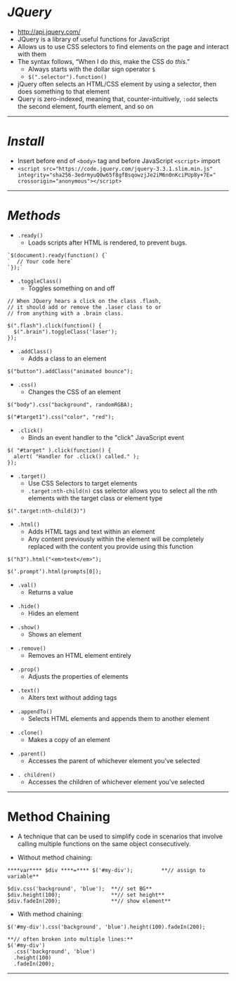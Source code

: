 # _JQuery_

- http://api.jquery.com/
- JQuery is a library of useful functions for JavaScript
- Allows us to use CSS selectors to find elements on the page and interact with them
- The syntax follows, “When I do _this_, make the CSS do _this_.”
  - Always starts with the dollar sign operator `$`
  - `$(".selector").function()`
- jQuery often selects an HTML/CSS element by using a selector, then does something to that element
- Query is zero-indexed, meaning that, counter-intuitively, `:odd` selects the second element, fourth element, and so on

---

# _Install_

- Insert before end of `<body>` tag and before JavaScript `<script>` import
- `<script src="https://code.jquery.com/jquery-3.3.1.slim.min.js" integrity="sha256-3edrmyuQ0w65f8gfBsqowzjJe2iM6n0nKciPUp8y+7E=" crossorigin="anonymous"></script>`

---

# **_Methods_**

- `.ready()`
  - Loads scripts after HTML is rendered, to prevent bugs.

```
`$(document).ready(function() {`
`  // Your code here`
`});`
```

- `.toggleClass()`
  - Toggles something on and off

```
// When JQuery hears a click on the class .flash,
// it should add or remove the .laser class to or
// from anything with a .brain class.

$(".flash").click(function() {
  $(".brain").toggleClass('laser');
});

```

- `.addClass()`
  - Adds a class to an element

```
$("button").addClass("animated bounce");
```

- `.css()`
  - Changes the CSS of an element

```
$("body").css("background", randomRGBA);

$("#target1").css("color", "red");
```

- `.click()`
  - Binds an event handler to the "click" JavaScript event

```
$( "#target" ).click(function() {
  alert( "Handler for .click() called." );
});
```

- `.target()`
  - Use CSS Selectors to target elements
  - `.target:nth-child(n)` css selector allows you to select all the nth elements with the target class or element type

```
$(".target:nth-child(3)")
```

- `.html()`
  - Adds HTML tags and text within an element
  - Any content previously within the element will be completely replaced with the content you provide using this function

```
$("h3").html("<em>text</em>");

$(‘.prompt’).html(prompts[0]);
```

- `.val()`
  - Returns a value

* `.hide()`
  - Hides an element

- `.show()`
  - Shows an element

* `.remove()`
  - Removes an HTML element entirely

- `.prop()`
  - Adjusts the properties of elements

* `.text()`
  - Alters text without adding tags

- `.appendTo()`
  - Selects HTML elements and appends them to another element

* `.clone()`
  - Makes a copy of an element

- `.parent()`
  - Accesses the parent of whichever element you've selected

* `. children()`
  - Accesses the children of whichever element you've selected

---

# **Method Chaining**

- A technique that can be used to simplify code in scenarios that involve calling multiple functions on the same object consecutively.

* Without method chaining:

```
****var**** $div ****=**** $('#my-div');         **// assign to variable**

$div.css('background', 'blue');  **// set BG**
$div.height(100);                **// set height**
$div.fadeIn(200);                **// show element**
```

- With method chaining:

```
$('#my-div').css('background', 'blue').height(100).fadeIn(200);

**// often broken into multiple lines:**
$('#my-div')
  .css('background', 'blue')
  .height(100)
  .fadeIn(200);
```

---
